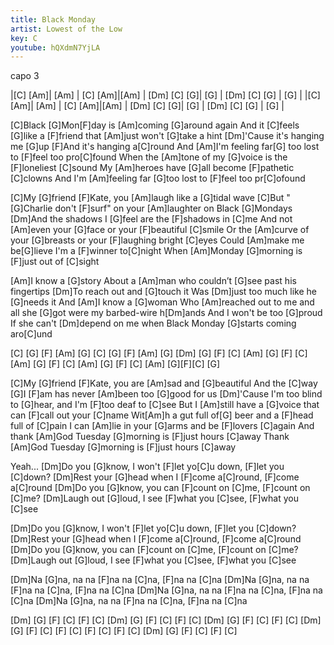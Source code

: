 ```yaml
---
title: Black Monday
artist: Lowest of the Low
key: C
youtube: hQXdmN7YjLA
---
```

capo 3

|[C] [Am]| [Am] | [C] [Am]|[Am] | [Dm] [C] [G]| [G] | [Dm] [C] [G] | [G] |
|[C] [Am]| [Am] | [C] [Am]|[Am] | [Dm] [C] [G]| [G] | [Dm] [C] [G] | [G] |

[C]Black [G]Mon[F]day is [Am]coming [G]around again
And it [C]feels [G]like a [F]friend that [Am]just won't [G]take a hint
[Dm]'Cause it's hanging me [G]up
[F]And it's hanging a[C]round
And [Am]I'm feeling far[G] too lost to [F]feel too pro[C]found
When the [Am]tone of my [G]voice is the [F]loneliest [C]sound
My [Am]heroes have [G]all become [F]pathetic [C]clowns
And I'm [Am]feeling far [G]too lost to [F]feel too pr[C]ofound

[C]My [G]friend [F]Kate, you [Am]laugh like a [G]tidal wave
[C]But "[G]Charlie don't [F]surf" on your [Am]laughter on Black [G]Mondays
[Dm]And the shadows I [G]feel are the [F]shadows in [C]me
And not [Am]even your [G]face or your [F]beautiful [C]smile
Or the [Am]curve of your [G]breasts or your [F]laughing bright [C]eyes
Could [Am]make me be[G]lieve I'm a [F]winner to[C]night
When [Am]Monday [G]morning is [F]just out of [C]sight

[Am]I know a [G]story
About a [Am]man who couldn’t [G]see past his fingertips
[Dm]To reach out and [G]touch it
Was [Dm]just too much like he [G]needs it
And [Am]I know a [G]woman
Who [Am]reached out to me and all she [G]got were my barbed-wire h[Dm]ands
And I won't be too [G]proud
If she can't [Dm]depend on me when Black Monday [G]starts coming aro[C]und

[C] [G] [F] [Am] [G]
[C] [G] [F] [Am] [G]
[Dm] [G] [F] [C]
[Am] [G] [F] [C]
[Am] [G] [F] [C]
[Am] [G] [F] [C]
[Am] [G][F][C]   [G]

[C]My [G]friend [F]Kate, you are [Am]sad and [G]beautiful
And the [C]way [G]I [F]am has never [Am]been too [G]good for us
[Dm]'Cause I'm too blind to [G]hear, and I'm [F]too deaf to [C]see
But I [Am]still have a [G]voice that can [F]call out your [C]name
Wit[Am]h a gut full of[G] beer and a [F]head full of [C]pain
I can [Am]lie in your [G]arms and be [F]lovers [C]again
And thank [Am]God Tuesday [G]morning is [F]just hours [C]away
Thank [Am]God Tuesday [G]morning is [F]just hours [C]away

Yeah...
[Dm]Do you [G]know, I won't [F]let yo[C]u down, [F]let you [C]down?
[Dm]Rest your [G]head when I [F]come a[C]round, [F]come a[C]round
[Dm]Do you [G]know, you can [F]count on [C]me, [F]count on [C]me?
[Dm]Laugh out [G]loud, I see [F]what you [C]see, [F]what you [C]see

[Dm]Do you [G]know, I won't [F]let yo[C]u down, [F]let you [C]down?
[Dm]Rest your [G]head when I [F]come a[C]round, [F]come a[C]round
[Dm]Do you [G]know, you can [F]count on [C]me, [F]count on [C]me?
[Dm]Laugh out [G]loud, I see [F]what you [C]see, [F]what you [C]see

[Dm]Na     [G]na, na na     [F]na na [C]na,     [F]na na [C]na
[Dm]Na     [G]na, na na     [F]na na [C]na,     [F]na na [C]na
[Dm]Na     [G]na, na na     [F]na na [C]na,     [F]na na [C]na
[Dm]Na     [G]na, na na     [F]na na [C]na,     [F]na na [C]na

[Dm] [G] [F] [C] [F] [C]
[Dm] [G] [F] [C] [F] [C]
[Dm] [G] [F] [C] [F] [C]
[Dm] [G] [F] [C] [F] [C] [F] [C] [F] [C] 
[Dm] [G] [F] [C] [F] [C]
